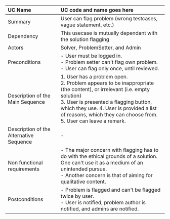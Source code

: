 | UC Name	  | UC code and name goes here |
| :---        |    :---   |
| Summary      | User can flag problem (wrong testcases, vague statement, etc.) |
| Dependency   | This usecase is mutually dependant with the solution flagging |
| Actors   | Solver, ProblemSetter, and Admin |
| Preconditions   | - User must be logged in. <br> - Problem setter can't flag own problem. <br> - User can flag only once, until reviewed. |
| Description of the Main Sequence   | 1. User has a problem open. <br> 2. Problem appears to be inappropriate (the content), or irrelevant (i.e. empty solution) <br> 3. User is presented a flagging button, which they use. 4. User is provided a list of reasons, which they can choose from. 5. User can leave a remark. |
| Description of the Alternative Sequence   | - |
| Non functional requirements   | - The major concern with flagging has to do with the ethical grounds of a solution. One can't use it as a medium of an unintended pursue. <br> - Another concern is that of aiming for qualitative content. |
| Postconditions   | - Problem is flagged and can't be flagged twice by user. <br> - User is notified, problem author is notified, and admins are notified. |
